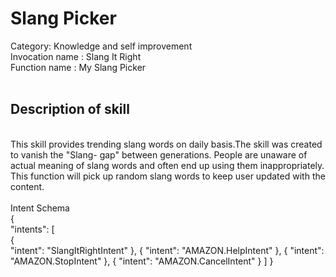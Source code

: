 
<H1>Slang Picker 
<br></H1>
Category: Knowledge and self improvement<br>
Invocation name : Slang It Right<br>
Function name   : My Slang Picker<br>
<br>
<H2>Description of skill</H2>
<br>
This skill provides trending slang words on daily basis.The skill was created to vanish the "Slang- gap" between generations.
People are unaware of actual meaning of slang words and often end up using them inappropriately. This function will pick up random slang words to keep user updated with the content.
<br>
<br>
Intent Schema<br>
{<br>
  "intents": [<br>
    {<br>
      "intent": "SlangItRightIntent"
    },
    {
      "intent": "AMAZON.HelpIntent"
    },
    {
      "intent": "AMAZON.StopIntent"
    },
    {
      "intent": "AMAZON.CancelIntent"
    }
  ]
}
